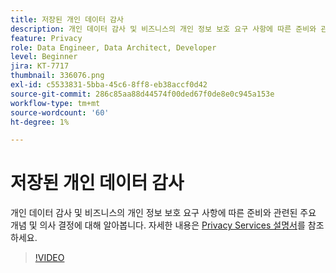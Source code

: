 ```yaml
---
title: 저장된 개인 데이터 감사
description: 개인 데이터 감사 및 비즈니스의 개인 정보 보호 요구 사항에 따른 준비와 관련된 주요 개념 및 의사 결정에 대해 알아봅니다.
feature: Privacy
role: Data Engineer, Data Architect, Developer
level: Beginner
jira: KT-7717
thumbnail: 336076.png
exl-id: c5533831-5bba-45c6-8ff8-eb38accf0d42
source-git-commit: 286c85aa88d44574f00ded67f0de8e0c945a153e
workflow-type: tm+mt
source-wordcount: '60'
ht-degree: 1%

---
```


# 저장된 개인 데이터 감사

개인 데이터 감사 및 비즈니스의 개인 정보 보호 요구 사항에 따른 준비와 관련된 주요 개념 및 의사 결정에 대해 알아봅니다. 자세한 내용은 [Privacy Services 설명서](https://experienceleague.adobe.com/docs/experience-platform/privacy/home.html?lang=ko-KR)를 참조하세요.

>[!VIDEO](https://video.tv.adobe.com/v/3447655?learn=on&enablevpops&captions=kor)
